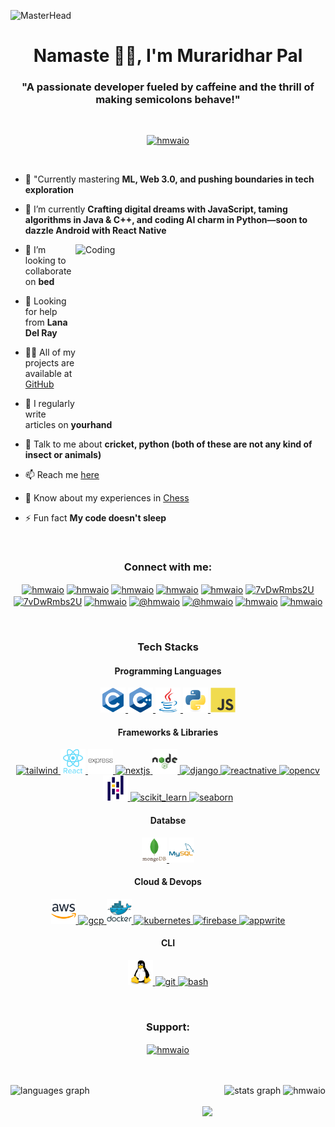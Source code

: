 ![MasterHead](https://i.postimg.cc/C52ztxWB/bg.jpg)
<h1 align="center">Namaste 🙏🏻, I'm Muraridhar Pal</h1>
<h3 align="center">"A passionate developer fueled by caffeine and the thrill of making semicolons behave!"</h3>

<br>
<p align="center"> <a href="https://github.com/ryo-ma/github-profile-trophy"><img src="https://github-profile-trophy.vercel.app/?username=hmwaio" alt="hmwaio" /></a> </p>
<br>

- 🔭 "Currently mastering **ML, Web 3.0, and pushing boundaries in tech exploration**

- 🌱 I’m currently **Crafting digital dreams with JavaScript, taming algorithms in Java & C++, and coding AI charm in Python—soon to dazzle Android with React Native**
<img align="right" alt="Coding" height="275" width="400" src=https://i.postimg.cc/q7FDS5fq/github.gif>

- 👯 I’m looking to collaborate on **bed**

- 🤝 Looking for help from **Lana Del Ray**

- 👨‍💻 All of my projects are available at [GitHub](https://www.github.com/hmwaio/)

- 📝 I regularly write articles on **yourhand**

- 💬 Talk to me about **cricket, python (both of these are not any kind of insect or animals)**

- 📫 Reach me [here](https://www.hmwaio.bio.link/)

- 📄 Know about my experiences in [Chess](https://www.chess.com/member/hmwaio)

- ⚡ Fun fact **My code doesn't sleep**

<br>
<h3 align="center">Connect with me:</h3>
<p align="center">
<a href="https://fb.com/hmwaio" target="blank"><img align="center" src="https://raw.githubusercontent.com/rahuldkjain/github-profile-readme-generator/master/src/images/icons/Social/facebook.svg" alt="hmwaio" height="30" width="40" /></a>
<a href="https://instagram.com/hmwaio" target="blank"><img align="center" src="https://raw.githubusercontent.com/rahuldkjain/github-profile-readme-generator/master/src/images/icons/Social/instagram.svg" alt="hmwaio" height="30" width="40" /></a>
<a href="https://twitter.com/hmwaio" target="blank"><img align="center" src="https://raw.githubusercontent.com/rahuldkjain/github-profile-readme-generator/master/src/images/icons/Social/twitter.svg" alt="hmwaio" height="30" width="40" /></a>
<a href="https://linkedin.com/in/hmwaio" target="blank"><img align="center" src="https://raw.githubusercontent.com/rahuldkjain/github-profile-readme-generator/master/src/images/icons/Social/linked-in-alt.svg" alt="hmwaio" height="30" width="40" /></a>
<a href="https://www.youtube.com/@hmwaio" target="blank"><img align="center" src="https://raw.githubusercontent.com/rahuldkjain/github-profile-readme-generator/master/src/images/icons/Social/youtube.svg" alt="hmwaio" height="30" width="40" /></a>
<a href="https://discord.gg/7vDwRmbs2U" target="blank"><img align="center" src="https://raw.githubusercontent.com/rahuldkjain/github-profile-readme-generator/master/src/images/icons/Social/discord.svg" alt="7vDwRmbs2U" height="30" width="40" /></a>
<a href="https://t.me/+OxOGmh62wqFhYjJl" target="blank"><img align="center" src="https://i.postimg.cc/gkQMhH1P/pngwing-com.png" alt="7vDwRmbs2U" height="30" width="40" /></a>
<a href="https://kaggle.com/hmwaio" target="blank"><img align="center" src="https://raw.githubusercontent.com/rahuldkjain/github-profile-readme-generator/master/src/images/icons/Social/kaggle.svg" alt="hmwaio" height="30" width="40" /></a>
<a href="https://hashnode.com/@hmwaio" target="blank"><img align="center" src="https://raw.githubusercontent.com/rahuldkjain/github-profile-readme-generator/master/src/images/icons/Social/hashnode.svg" alt="@hmwaio" height="30" width="40" /></a>
<a href="https://medium.com/@hmwaio" target="blank"><img align="center" src="https://raw.githubusercontent.com/rahuldkjain/github-profile-readme-generator/master/src/images/icons/Social/medium.svg" alt="@hmwaio" height="30" width="40" /></a>
<a href="https://www.leetcode.com/hmwaio" target="blank"><img align="center" src="https://raw.githubusercontent.com/rahuldkjain/github-profile-readme-generator/master/src/images/icons/Social/leet-code.svg" alt="hmwaio" height="30" width="40" /></a>
<a href="https://www.codechef.com/users/hmwaio" target="blank"><img align="center" src="https://cdn.jsdelivr.net/npm/simple-icons@3.1.0/icons/codechef.svg" alt="hmwaio" height="30" width="40" /></a>
</p>

<br>
<h3 align="center">Tech Stacks</h3>
  <h4 align="center">Programming Languages</h4>
  <p align="center"> 
  <a href="https://www.cprogramming.com/" target="_blank" rel="noreferrer"> <img src="https://raw.githubusercontent.com/devicons/devicon/master/icons/c/c-original.svg" alt="c" width="40" height="40"/> </a> 
  <a href="https://www.w3schools.com/cpp/" target="_blank" rel="noreferrer"> <img src="https://raw.githubusercontent.com/devicons/devicon/master/icons/cplusplus/cplusplus-original.svg" alt="cplusplus" width="40" height="40"/> </a> 
  <a href="https://www.java.com" target="_blank" rel="noreferrer"> <img src="https://raw.githubusercontent.com/devicons/devicon/master/icons/java/java-original.svg" alt="java" width="40" height="40"/> </a> 
  <a href="https://www.python.org" target="_blank" rel="noreferrer"> <img src="https://raw.githubusercontent.com/devicons/devicon/master/icons/python/python-original.svg" alt="python" width="40" height="40"/> </a> 
  <a href="https://developer.mozilla.org/en-US/docs/Web/JavaScript" target="_blank" rel="noreferrer"> <img src="https://raw.githubusercontent.com/devicons/devicon/master/icons/javascript/javascript-original.svg" alt="javascript" width="40" height="40"/> </a>
  </p>
  
  <h4 align="center">Frameworks & Libraries</h4>
  <p align="center">
  <a href="https://tailwindcss.com/" target="_blank" rel="noreferrer"> <img src="https://www.vectorlogo.zone/logos/tailwindcss/tailwindcss-icon.svg" alt="tailwind" width="40" height="40"/> </a> 
  <a href="https://reactjs.org/" target="_blank" rel="noreferrer"> <img src="https://raw.githubusercontent.com/devicons/devicon/master/icons/react/react-original-wordmark.svg" alt="react" width="40" height="40"/> </a> 
  <a href="https://expressjs.com" target="_blank" rel="noreferrer"> <img src="https://raw.githubusercontent.com/devicons/devicon/master/icons/express/express-original-wordmark.svg" alt="express" width="40" height="40"/> </a> 
  <a href="https://nextjs.org/" target="_blank" rel="noreferrer"> <img src="https://cdn.worldvectorlogo.com/logos/nextjs-2.svg" alt="nextjs" width="40" height="40"/> </a> 
  <a href="https://nodejs.org" target="_blank" rel="noreferrer"> <img src="https://raw.githubusercontent.com/devicons/devicon/master/icons/nodejs/nodejs-original-wordmark.svg" alt="nodejs" width="40" height="40"/> </a> 
  <a href="https://www.djangoproject.com/" target="_blank" rel="noreferrer"> <img src="https://cdn.worldvectorlogo.com/logos/django.svg" alt="django" width="40" height="40"/> </a> 
  <a href="https://reactnative.dev/" target="_blank" rel="noreferrer"> <img src="https://reactnative.dev/img/header_logo.svg" alt="reactnative" width="40" height="40"/> </a> 
  <a href="https://opencv.org/" target="_blank" rel="noreferrer"> <img src="https://www.vectorlogo.zone/logos/opencv/opencv-icon.svg" alt="opencv" width="40" height="40"/> </a> 
  <a href="https://pandas.pydata.org/" target="_blank" rel="noreferrer"> <img src="https://raw.githubusercontent.com/devicons/devicon/2ae2a900d2f041da66e950e4d48052658d850630/icons/pandas/pandas-original.svg" alt="pandas" width="40" height="40"/> </a> 
  <a href="https://scikit-learn.org/" target="_blank" rel="noreferrer"> <img src="https://upload.wikimedia.org/wikipedia/commons/0/05/Scikit_learn_logo_small.svg" alt="scikit_learn" width="40" height="40"/> </a> 
  <a href="https://seaborn.pydata.org/" target="_blank" rel="noreferrer"> <img src="https://seaborn.pydata.org/_images/logo-mark-lightbg.svg" alt="seaborn" width="40" height="40"/> </a> 
  </p>

  <h4 align="center">Databse</h4>
  <p align="center">
  <a href="https://www.mongodb.com/" target="_blank" rel="noreferrer"> <img src="https://raw.githubusercontent.com/devicons/devicon/master/icons/mongodb/mongodb-original-wordmark.svg" alt="mongodb" width="40" height="40"/> </a> 
  <a href="https://www.mysql.com/" target="_blank" rel="noreferrer"> <img src="https://raw.githubusercontent.com/devicons/devicon/master/icons/mysql/mysql-original-wordmark.svg" alt="mysql" width="40" height="40"/> </a> 
  </p>

  <h4 align="center">Cloud & Devops</h4>
  <p align="center">
  <a href="https://aws.amazon.com" target="_blank" rel="noreferrer"> <img src="https://raw.githubusercontent.com/devicons/devicon/master/icons/amazonwebservices/amazonwebservices-original-wordmark.svg" alt="aws" width="40" height="40"/> </a> 
  <a href="https://cloud.google.com" target="_blank" rel="noreferrer"> <img src="https://www.vectorlogo.zone/logos/google_cloud/google_cloud-icon.svg" alt="gcp" width="40" height="40"/> </a> 
  <a href="https://www.docker.com/" target="_blank" rel="noreferrer"> <img src="https://raw.githubusercontent.com/devicons/devicon/master/icons/docker/docker-original-wordmark.svg" alt="docker" width="40" height="40"/> </a> 
  <a href="https://kubernetes.io" target="_blank" rel="noreferrer"> <img src="https://www.vectorlogo.zone/logos/kubernetes/kubernetes-icon.svg" alt="kubernetes" width="40" height="40"/> </a>
  <a href="https://firebase.google.com/" target="_blank" rel="noreferrer"> <img src="https://www.vectorlogo.zone/logos/firebase/firebase-icon.svg" alt="firebase" width="40" height="40"/> </a>
  <a href="https://appwrite.io" target="_blank" rel="noreferrer"> <img src="https://www.vectorlogo.zone/logos/appwriteio/appwriteio-icon.svg" alt="appwrite" width="40" height="40"/> </a> 
  </p>
  
  <h4 align="center">CLI</h4>
  <p align="center">
  <a href="https://www.linux.org/" target="_blank" rel="noreferrer"> <img src="https://raw.githubusercontent.com/devicons/devicon/master/icons/linux/linux-original.svg" alt="linux" width="40" height="40"/> </a> 
  <a href="https://git-scm.com/" target="_blank" rel="noreferrer"> <img src="https://www.vectorlogo.zone/logos/git-scm/git-scm-icon.svg" alt="git" width="40" height="40"/> </a> 
  <a href="https://www.gnu.org/software/bash/" target="_blank" rel="noreferrer"> <img src="https://www.vectorlogo.zone/logos/gnu_bash/gnu_bash-icon.svg" alt="bash" width="40" height="40"/> </a> 
  </p>

<br>
<h3 align="center">Support:</h3>
<p align="center">
  <a href="https://www.buymeacoffee.com/hmwaio"> <img align="center" src="https://cdn.buymeacoffee.com/buttons/v2/default-yellow.png" height="50" width="210" alt="hmwaio"/></a>
</p>

<br>
<br>

<div align="center">
  
  <img align="left" src="https://github-readme-stats.vercel.app/api/top-langs?username=hmwaio&locale=en&hide_title=true&layout=pie&card_width=375&langs_count=5&theme=flag-india&hide_border=false&order=2" height="355" alt="languages graph"  />
  
  <div align="right">
  <img src="https://github-readme-stats.vercel.app/api?username=hmwaio&hide_title=false&hide_rank=false&show_icons=true&include_all_commits=true&count_private=true&disable_animations=false&theme=gruvbox-light&locale=en&hide_border=false&order=1" height="150" alt="stats    graph"  />
  <img width="370" src="https://github-readme-streak-stats.herokuapp.com/?user=hmwaio&" alt="hmwaio"/>
  </div>
  
</div>

<br>
<div align="center">
  <img src="https://profile-counter.glitch.me/hmwaio/count.svg?" />
</div>
